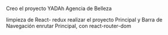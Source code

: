 Creo el proyecto YADAh Agencia de Belleza

limpieza de React- redux
realizar el proyecto Principal y Barra de Navegación
enrutar Principal, con react-router-dom

